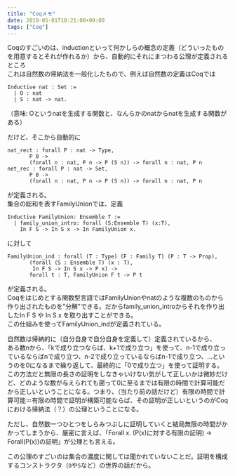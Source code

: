 ```yaml
---
title: "Coqメモ"
date: 2019-05-01T10:21:00+09:00
tags: ["Coq"]
---
```


Coqのすごいのは、inductionといって何かしらの概念の定義（どういったものを用意するとそれが作れるか）から、自動的にそれにまつわる公理が定義されるところ  
これは自然数の帰納法を一般化したもので、例えば自然数の定義はCoqでは

```coq
Inductive nat : Set :=
  | O : nat
  | S : nat -> nat.
```

（意味: Oというnatを生成する関数と、なんらかのnatからnatを生成する関数がある）

だけど、そこから自動的に

```coq
nat_rect : forall P : nat -> Type,
       P 0 ->
       (forall n : nat, P n -> P (S n)) -> forall n : nat, P n
net_rec : forall P : nat -> Set,
       P 0 ->
       (forall n : nat, P n -> P (S n)) -> forall n : nat, P n
```

が定義される。  
集合の総和を表すFamilyUnionでは、定義

```coq
Inductive FamilyUnion: Ensemble T :=
  | family_union_intro: forall (S:Ensemble T) (x:T),
    In F S -> In S x -> In FamilyUnion x.
```

に対して

```coq
FamilyUnion_ind : forall (T : Type) (F : Family T) (P : T -> Prop),
       (forall (S : Ensemble T) (x : T),
        In F S -> In S x -> P x) ->
       forall t : T, FamilyUnion F t -> P t
```

が定義される。  
Coqをはじめとする関数型言語ではFamilyUnionやnatのような複数のものから作り出されたものを"分解"できる。だからfamily_union_introからそれを作り出したIn F S や In S x を取り出すことができる。  
この仕組みを使ってFamilyUnion_indが定義されている。

自然数は帰納的に（自分自身で自分自身を定義して）定義されているから、  
ある数nから、「kで成り立つならば、k+1で成り立つ」を使って、n-1で成り立っているならばnで成り立つ、n-2で成り立っているならばn-1で成り立つ、...というのを0になるまで繰り返して、最終的に「0で成り立つ」を使って証明する。この方法だと無限の長さの証明をしなきゃいけない気がして正しいかは微妙だけど、どのような数が与えられても遡って0に至るまでは有限の時間で計算可能だから正しいということになる。つまり、（当たり前の話だけど）有限の時間で計算可能＝有限の時間で証明が構築可能ならば、その証明が正しいというのがCoqにおける帰納法（？）の公理ということになる。

ただし、自然数一つひとつをしらみつぶしに証明していくと結局無限の時間がかかってしまうから、厳密に言えば、「Forall x. (P(x)に対する有限の証明) -> Forall(P(x))の証明」が公理とも言える。

この公理のすごいのは集合の濃度に関しては聞かれていないことだ。証明を構成するコンストラクタ（`O`や`S`など）の世界の話だから。
